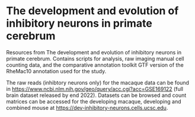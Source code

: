 # The development and evolution of inhibitory neurons in primate cerebrum
Resources from The development and evolution of inhibitory neurons in primate cerebrum. Contains scripts for analysis, raw imaging manual cell counting data, and the comparative annotation toolkit GTF version of the RheMac10 annotation used for the study.


The raw reads (inhibtory neurons only) for the macaque data can be found in https://www.ncbi.nlm.nih.gov/geo/query/acc.cgi?acc=GSE169122 (full brain dataset released by end 2022). Datasets can be browsed and count matrices can be accessed for the developing macaque, developing and combined mouse at https://dev-inhibitory-neurons.cells.ucsc.edu.

